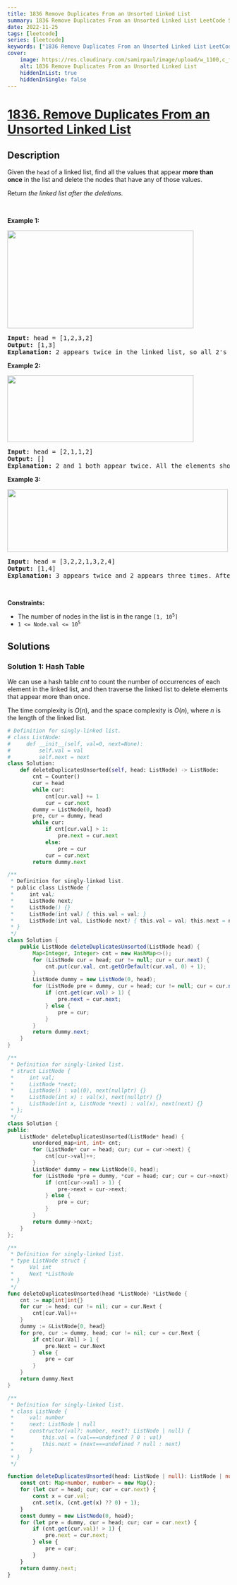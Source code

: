 ```yaml
---
title: 1836 Remove Duplicates From an Unsorted Linked List
summary: 1836 Remove Duplicates From an Unsorted Linked List LeetCode Solution Explained
date: 2022-11-25
tags: [leetcode]
series: [leetcode]
keywords: ["1836 Remove Duplicates From an Unsorted Linked List LeetCode Solution Explained in all languages", "1836 Remove Duplicates From an Unsorted Linked List", "LeetCode", "leetcode solution in Python3 C++ Java Go PHP Ruby Swift TypeScript Rust C# JavaScript C", "GeeksforGeeks", "InterviewBit", "Coding Ninjas", "HackerRank", "HackerEarth", "CodeChef", "TopCoder", "AlgoExpert", "freeCodeCamp", "Codeforces", "GitHub", "AtCoder", "Samir Paul"]
cover:
    image: https://res.cloudinary.com/samirpaul/image/upload/w_1100,c_fit,co_rgb:FFFFFF,l_text:Arial_75_bold:1836 Remove Duplicates From an Unsorted Linked List - Solution Explained/problem-solving.webp
    alt: 1836 Remove Duplicates From an Unsorted Linked List
    hiddenInList: true
    hiddenInSingle: false
---
```



# [1836. Remove Duplicates From an Unsorted Linked List](https://leetcode.com/problems/remove-duplicates-from-an-unsorted-linked-list)


## Description

<p>Given the <code>head</code> of a linked list, find all the values that appear <strong>more than once</strong> in the list and delete the nodes that have any of those values.</p>

<p>Return <em>the linked list after the deletions.</em></p>

<p>&nbsp;</p>
<p><strong class="example">Example 1:</strong></p>
<img alt="" src="https://spcdn.pages.dev/leetcode/problems/1836.Remove%20Duplicates%20From%20an%20Unsorted%20Linked%20List/images/tmp-linked-list.jpg" style="width: 422px; height: 222px;" />
<pre>
<strong>Input:</strong> head = [1,2,3,2]
<strong>Output:</strong> [1,3]
<strong>Explanation:</strong> 2 appears twice in the linked list, so all 2&#39;s should be deleted. After deleting all 2&#39;s, we are left with [1,3].
</pre>

<p><strong class="example">Example 2:</strong></p>
<img alt="" src="https://spcdn.pages.dev/leetcode/problems/1836.Remove%20Duplicates%20From%20an%20Unsorted%20Linked%20List/images/tmp-linked-list-1.jpg" style="width: 422px; height: 151px;" />
<pre>
<strong>Input:</strong> head = [2,1,1,2]
<strong>Output:</strong> []
<strong>Explanation:</strong> 2 and 1 both appear twice. All the elements should be deleted.
</pre>

<p><strong class="example">Example 3:</strong></p>
<img alt="" src="https://spcdn.pages.dev/leetcode/problems/1836.Remove%20Duplicates%20From%20an%20Unsorted%20Linked%20List/images/tmp-linked-list-2.jpg" style="width: 500px; height: 142px;" />
<pre>
<strong>Input:</strong> head = [3,2,2,1,3,2,4]
<strong>Output:</strong> [1,4]
<strong>Explanation: </strong>3 appears twice and 2 appears three times. After deleting all 3&#39;s and 2&#39;s, we are left with [1,4].
</pre>

<p>&nbsp;</p>
<p><strong>Constraints:</strong></p>

<ul>
	<li>The number of nodes in the list is in the range&nbsp;<code>[1, 10<sup>5</sup>]</code></li>
	<li><code>1 &lt;= Node.val &lt;= 10<sup>5</sup></code></li>
</ul>

## Solutions

### Solution 1: Hash Table

We can use a hash table $cnt$ to count the number of occurrences of each element in the linked list, and then traverse the linked list to delete elements that appear more than once.

The time complexity is $O(n)$, and the space complexity is $O(n)$, where $n$ is the length of the linked list.

<!-- tabs:start -->

```python
# Definition for singly-linked list.
# class ListNode:
#     def __init__(self, val=0, next=None):
#         self.val = val
#         self.next = next
class Solution:
    def deleteDuplicatesUnsorted(self, head: ListNode) -> ListNode:
        cnt = Counter()
        cur = head
        while cur:
            cnt[cur.val] += 1
            cur = cur.next
        dummy = ListNode(0, head)
        pre, cur = dummy, head
        while cur:
            if cnt[cur.val] > 1:
                pre.next = cur.next
            else:
                pre = cur
            cur = cur.next
        return dummy.next
```

```java
/**
 * Definition for singly-linked list.
 * public class ListNode {
 *     int val;
 *     ListNode next;
 *     ListNode() {}
 *     ListNode(int val) { this.val = val; }
 *     ListNode(int val, ListNode next) { this.val = val; this.next = next; }
 * }
 */
class Solution {
    public ListNode deleteDuplicatesUnsorted(ListNode head) {
        Map<Integer, Integer> cnt = new HashMap<>();
        for (ListNode cur = head; cur != null; cur = cur.next) {
            cnt.put(cur.val, cnt.getOrDefault(cur.val, 0) + 1);
        }
        ListNode dummy = new ListNode(0, head);
        for (ListNode pre = dummy, cur = head; cur != null; cur = cur.next) {
            if (cnt.get(cur.val) > 1) {
                pre.next = cur.next;
            } else {
                pre = cur;
            }
        }
        return dummy.next;
    }
}
```

```cpp
/**
 * Definition for singly-linked list.
 * struct ListNode {
 *     int val;
 *     ListNode *next;
 *     ListNode() : val(0), next(nullptr) {}
 *     ListNode(int x) : val(x), next(nullptr) {}
 *     ListNode(int x, ListNode *next) : val(x), next(next) {}
 * };
 */
class Solution {
public:
    ListNode* deleteDuplicatesUnsorted(ListNode* head) {
        unordered_map<int, int> cnt;
        for (ListNode* cur = head; cur; cur = cur->next) {
            cnt[cur->val]++;
        }
        ListNode* dummy = new ListNode(0, head);
        for (ListNode *pre = dummy, *cur = head; cur; cur = cur->next) {
            if (cnt[cur->val] > 1) {
                pre->next = cur->next;
            } else {
                pre = cur;
            }
        }
        return dummy->next;
    }
};
```

```go
/**
 * Definition for singly-linked list.
 * type ListNode struct {
 *     Val int
 *     Next *ListNode
 * }
 */
func deleteDuplicatesUnsorted(head *ListNode) *ListNode {
	cnt := map[int]int{}
	for cur := head; cur != nil; cur = cur.Next {
		cnt[cur.Val]++
	}
	dummy := &ListNode{0, head}
	for pre, cur := dummy, head; cur != nil; cur = cur.Next {
		if cnt[cur.Val] > 1 {
			pre.Next = cur.Next
		} else {
			pre = cur
		}
	}
	return dummy.Next
}
```

```ts
/**
 * Definition for singly-linked list.
 * class ListNode {
 *     val: number
 *     next: ListNode | null
 *     constructor(val?: number, next?: ListNode | null) {
 *         this.val = (val===undefined ? 0 : val)
 *         this.next = (next===undefined ? null : next)
 *     }
 * }
 */

function deleteDuplicatesUnsorted(head: ListNode | null): ListNode | null {
    const cnt: Map<number, number> = new Map();
    for (let cur = head; cur; cur = cur.next) {
        const x = cur.val;
        cnt.set(x, (cnt.get(x) ?? 0) + 1);
    }
    const dummy = new ListNode(0, head);
    for (let pre = dummy, cur = head; cur; cur = cur.next) {
        if (cnt.get(cur.val)! > 1) {
            pre.next = cur.next;
        } else {
            pre = cur;
        }
    }
    return dummy.next;
}
```

<!-- tabs:end -->

<!-- end -->
